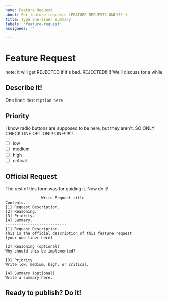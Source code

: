```yaml
---
name: Feature Request
about: For feature requests (FEATURE REQUESTS ONLY!!!)
title: Type one-liner summary
labels: 'feature-request'
assignees: ''

---
```

# Feature Request
note: it will get REJECTED if it's bad. REJECTED!!!!! We&rsquo;ll discuss for a while.

## Describe it!
One liner:
`description here`

## Priority
I know radio buttons are supposed to be here, but they aren't. SO ONLY CHECK ONE OPTION!!! ONE!!!!!!!
 - [ ] low
 - [ ] medium
 - [ ] high
 - [ ] critical

## Official Request
The rest of this form was for guiding it. Now do it!
```
                Write Request title
Contents.
[1] Request Description.
[2] Reasoning.
[3] Priority.
[4] Summary.
---------------------------
[1] Request Description.
This is the official description of this feature request
[your one liner here]

[2] Reasoning (optional)
Why should this be implemented?

[3] Priority 
Write low, medium, high, or critical.

[4] Summary (optional)
Write a summary here.
```

## Ready to publish? Do it!
